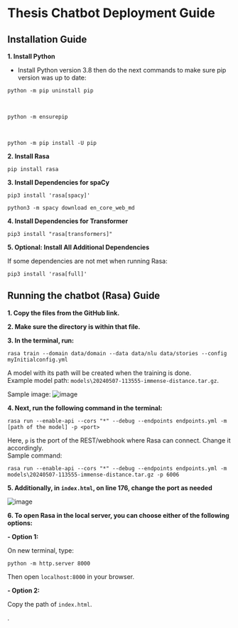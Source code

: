 # Thesis Chatbot Deployment Guide

## Installation Guide

**1. Install Python**

   - Install Python version 3.8 then do the next commands to make sure pip version was up to date:
```   
python -m pip uninstall pip
```

<br>

```
python -m ensurepip
```

<br>

```
python -m pip install -U pip
```



**2. Install Rasa**
```
pip install rasa
```


**3. Install Dependencies for spaCy**
```
pip3 install 'rasa[spacy]'
```
```
python3 -m spacy download en_core_web_md
```


**4. Install Dependencies for Transformer**
```
pip3 install "rasa[transformers]"
```

**5. Optional: Install All Additional Dependencies**

If some dependencies are not met when running Rasa:
```
pip3 install 'rasa[full]'
```


## Running the chatbot (Rasa) Guide

**1. Copy the files from the GitHub link.**

**2. Make sure the directory is within that file.**

**3. In the terminal, run:**

```
rasa train --domain data/domain --data data/nlu data/stories --config myInitialconfig.yml
```

A model with its path will be created when the training is done. <br>
Example model path: `models\20240507-113555-immense-distance.tar.gz`.

Sample image:
![image](https://github.com/memercz/chatbot_deployment/assets/161113570/b1c0f114-fd46-430e-832c-2ce086acf586)



**4. Next, run the following command in the terminal:**

```
rasa run --enable-api --cors "*" --debug --endpoints endpoints.yml -m [path of the model] -p <port>
```
Here, `p` is the port of the REST/webhook where Rasa can connect. Change it accordingly.
<br>
Sample command:
```
rasa run --enable-api --cors "*" --debug --endpoints endpoints.yml -m models\20240507-113555-immense-distance.tar.gz -p 6006
```


**5. Additionally, in `index.html`, on line 176, change the port as needed**<br>

![image](https://github.com/memercz/chatbot_deployment/assets/161113570/21f3987f-bffc-4269-9e2d-0bfe3195b24d)


**6. To open Rasa in the local server, you can choose either of the following options:**

**- Option 1:**

   On new terminal, type:

  ```
  python -m http.server 8000
  ```

  Then open `localhost:8000` in your browser.

**- Option 2:**

  Copy the path of `index.html`.

.
